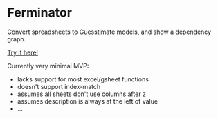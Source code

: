 # Ferminator

Convert spreadsheets to Guesstimate models, and show a dependency graph.

[Try it here!](https://recursing.github.io/Ferminator/)

Currently very minimal MVP:
 - lacks support for most excel/gsheet functions
 - doesn't support index-match
 - assumes all sheets don't use columns after `Z`
 - assumes description is always at the left of value
 - ...
